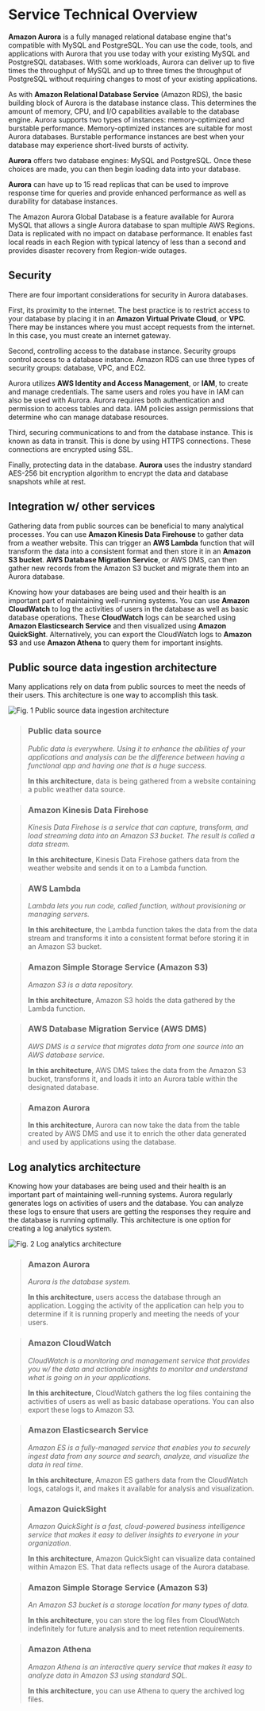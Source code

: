 # Service Technical Overview

**Amazon Aurora** is a fully managed relational database engine that's compatible with MySQL and PostgreSQL. You can use the code, tools, and applications with Aurora that you use today with your existing MySQL and PostgreSQL databases. With some workloads, Aurora can deliver up to five times the throughput of MySQL and up to three times the throughput of PostgreSQL without requiring changes to most of your existing applications.

As with **Amazon Relational Database Service** (Amazon RDS), the basic building block of Aurora is the database instance class. This determines the amount of memory, CPU, and I/O capabilities available to the database engine. Aurora supports two types of instances: memory-optimized and burstable performance. Memory-optimized instances are suitable for most Aurora databases. Burstable performance instances are best when your database may experience short-lived bursts of activity.

**Aurora** offers two database engines: MySQL and PostgreSQL. Once these choices are made, you can then begin loading data into your database.

**Aurora** can have up to 15 read replicas that can be used to improve response time for queries and provide enhanced performance as well as durability for database instances.

The Amazon Aurora Global Database is a feature available for Aurora MySQL that allows a single Aurora database to span multiple AWS Regions. Data is replicated with no impact on database performance. It enables fast local reads in each Region with typical latency of less than a second and provides disaster recovery from Region-wide outages.

## Security

There are four important considerations for security in Aurora databases.

First, its proximity to the internet. The best practice is to restrict access to your database by placing it in an **Amazon Virtual Private Cloud**, or **VPC**. There may be instances where you must accept requests from the internet. In this case, you must create an internet gateway.

Second, controlling access to the database instance. Security groups control access to a database instance. Amazon RDS can use three types of security groups: database, VPC, and EC2.

Aurora utilizes **AWS Identity and Access Management**, or **IAM**, to create and manage credentials. The same users and roles you have in IAM can also be used with Aurora. Aurora requires both authentication and permission to access tables and data. IAM policies assign permissions that determine who can manage database resources.

Third, securing communications to and from the database instance. This is known as data in transit. This is done by using HTTPS connections. These connections are encrypted using SSL.

Finally, protecting data in the database. **Aurora** uses the industry standard AES-256 bit encryption algorithm to encrypt the data and database snapshots while at rest.

## Integration w/ other services

Gathering data from public sources can be beneficial to many analytical processes. You can use **Amazon Kinesis Data Firehouse** to gather data from a weather website. This can trigger an **AWS Lambda** function that will transform the data into a consistent format and then store it in an **Amazon S3 bucket**. **AWS Database Migration Service**, or AWS DMS, can then gather new records from the Amazon S3 bucket and migrate them into an Aurora database.

Knowing how your databases are being used and their health is an important part of maintaining well-running systems. You can use **Amazon CloudWatch** to log the activities of users in the database as well as basic database operations. These **CloudWatch** logs can be searched using **Amazon Elasticsearch Service** and then visualized using **Amazon QuickSight**. Alternatively, you can export the CloudWatch logs to **Amazon S3** and use **Amazon Athena** to query them for important insights.

## Public source data ingestion architecture

Many applications rely on data from public sources to meet the needs of their users. This architecture is one way to accomplish this task.

![Fig. 1 Public source data ingestion architecture](../../../../../imp/SAA-CO2/databases/aurora/service-technical-overview/diag01.png)

> ### Public data source
>
> *Public data is everywhere. Using it to enhance the abilities of your applications and analysis can be the difference between having a functional app and having one that is a huge success.*
>
> **In this architecture**, data is being gathered from a website containing a public weather data source.

> ### Amazon Kinesis Data Firehose
>
> *Kinesis Data Firehose is a service that can capture, transform, and load streaming data into an Amazon S3 bucket. The result is called a data stream.*
>
> **In this architecture**, Kinesis Data Firehose gathers data from the weather website and sends it on to a Lambda function.

> ### AWS Lambda
>
> *Lambda lets you run code, called function, without provisioning or managing servers.*
>
> **In this architecture**, the Lambda function takes the data from the data stream and transforms it into a consistent format before storing it in an Amazon S3 bucket.

> ### Amazon Simple Storage Service (Amazon S3)
>
> *Amazon S3 is a data repository.*
>
> **In this architecture**, Amazon S3 holds the data gathered by the Lambda function.

> ### AWS Database Migration Service (AWS DMS)
>
> *AWS DMS is a service that migrates data from one source into an AWS database service.*
>
> **In this architecture**, AWS DMS takes the data from the Amazon S3 bucket, transforms it, and loads it into an Aurora table within the designated database.

> ### Amazon Aurora
>
> **In this architecture**, Aurora can now take the data from the table created by AWS DMS and use it to enrich the other data generated and used by applications using the database.

## Log analytics architecture

Knowing how your databases are being used and their health is an important part of maintaining well-running systems. Aurora regularly generates logs on activities of users and the database. You can analyze these logs to ensure that users are getting the responses they require and the database is running optimally. This architecture is one option for creating a log analytics system.

![Fig. 2 Log analytics architecture](../../../../../imp/SAA-CO2/databases/aurora/service-technical-overview/diag01.png)

> ### Amazon Aurora
>
> *Aurora is the database system.*
>
> **In this architecture**, users access the database through an application. Logging the activity of the application can help you to determine if it is running properly and meeting the needs of your users.

> ### Amazon CloudWatch
>
> *CloudWatch is a monitoring and management service that provides you w/ the data and actionable insights to monitor and understand what is going on in your applications.*
>
> **In this architecture**, CloudWatch gathers the log files containing the activities of users as well as basic database operations. You can also export these logs to Amazon S3.

> ### Amazon Elasticsearch Service
>
> *Amazon ES is a fully-managed service that enables you to securely ingest data from any source and search, analyze, and visualize the data in real time.*
>
> **In this architecture**, Amazon ES gathers data from the CloudWatch logs, catalogs it, and makes it available for analysis and visualization.

> ### Amazon QuickSight
>
> *Amazon QuickSight is a fast, cloud-powered business intelligence service that makes it easy to deliver insights to everyone in your organization.*
>
> **In this architecture**, Amazon QuickSight can visualize data contained within Amazon ES. That data reflects usage of the Aurora database.

> ### Amazon Simple Storage Service (Amazon S3)
>
> *An Amazon S3 bucket is a storage location for many types of data.*
>
> **In this architecture**, you can store the log files from CloudWatch indefinitely for future analysis and to meet retention requirements.

> ### Amazon Athena
>
> *Amazon Athena is an interactive query service that makes it easy to analyze data in Amazon S3 using standard SQL.*
>
> **In this architecture**, you can use Athena to query the archived log files.
